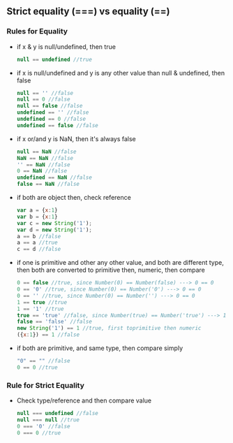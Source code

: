 ## Strict equality (===) vs equality (==) 

### Rules for Equality 

- if x & y is null/undefined, then true

  ```javascript
  null == undefined //true
  ```

- if x is null/undefined and y is any other value than null & undefined, then false

  ```javascript
  null == '' //false
  null == 0 //false
  null == false //false
  undefined == '' //false
  undefined == 0 //false
  undefined == false //false
  ```

- if x or/and y is NaN, then it's always false

  ```javascript
  null == NaN //false
  NaN == NaN //false
  '' == NaN //false
  0 == NaN //false
  undefined == NaN //false
  false == NaN //false
  ```

- if both are object then, check reference

  ```javascript
  var a = {x:1}
  var b = {x:1}
  var c = new String('1');
  var d = new String('1');
  a == b //false
  a == a //true
  c == d //false
  ```

- if one is primitive and other any other value, and both are different type, then both are converted to primitive then, numeric, then compare

  ```javascript
  0 == false //true, since Number(0) == Number(false) ---> 0 == 0
  0 == '0' //true, since Number(0) == Number('0') ---> 0 == 0
  0 == '' //true, since Number(0) == Number('') ---> 0 == 0
  1 == true //true
  1 == '1' //true
  true == 'true' //false, since Number(true) == Number('true') ---> 1 == NaN
  false == 'false' //false
  new String('1') == 1 //true, first toprimitive then numeric
  ({x:1}) == 1 //false
  ```

- if both are primitive, and same type, then compare simply

  ```javascript
  "0" == "" //false
  0 == 0 //true
  ```

  

### Rule for Strict Equality

- Check type/reference and then compare value

  ```javascript
  null === undefined //false
  null === null //true
  0 === '0' //false
  0 === 0 //true
  ```